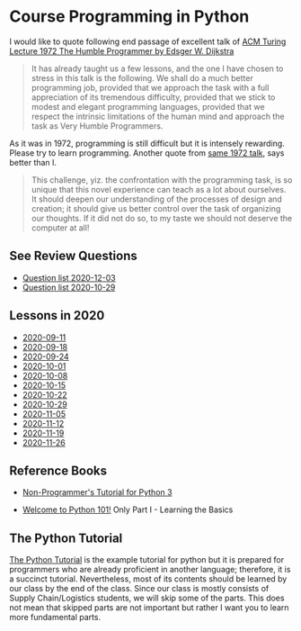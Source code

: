 # Course Programming in Python


I would like to quote following end passage of excellent talk of [ACM Turing Lecture 1972 The Humble Programmer by Edsger W. Dijkstra](https://www.cs.utexas.edu/~EWD/transcriptions/EWD03xx/EWD340.html) 


>It has already taught us a few lessons, and the one I have chosen to stress in this talk is the following. 
> We shall do a much better programming job, provided that we approach the task with a full appreciation of its tremendous difficulty, provided that we stick to modest and elegant programming languages, provided that we respect the intrinsic limitations of the human mind and approach the task as Very Humble Programmers.


As it was in 1972, programming is still difficult but it is intensely rewarding.
Please try to learn programming.
Another quote from [same 1972 talk](https://www.cs.utexas.edu/~EWD/transcriptions/EWD03xx/EWD340.html), says better than I.


> This challenge, yiz. the confrontation with the programming task, is so unique that this novel experience can teach as a lot about ourselves.
> It should deepen our understanding of the processes of design and creation; it should give us better control over the task of organizing our thoughts. 
> If it did not do so, to my taste we should not deserve the computer at all!


## See Review Questions

- [Question list 2020-12-03](course-content/questions-list.md)
- [Question list 2020-10-29](2020/homeworks/2020-10-29-Python-Review-Questions.pdf)



## Lessons in 2020

- [2020-09-11](2020/2020-09-11.md)
- [2020-09-18](2020/2020-09-18.md)
- [2020-09-24](2020/2020-09-24.md)
- [2020-10-01](2020/2020-10-01.md)
- [2020-10-08](2020/2020-10-08.md)
- [2020-10-15](2020/2020-10-15.md)
- [2020-10-22](2020/2020-10-22.md)
- [2020-10-29](2020/2020-10-29.md)
- [2020-11-05](2020/2020-11-05.md)
- [2020-11-12](2020/2020-11-12.md)
- [2020-11-19](2020/2020-11-19.md)
- [2020-11-26](2020/2020-11-26.md)


## Reference Books

- [Non-Programmer's Tutorial for Python 3](https://en.wikibooks.org/wiki/Non-Programmer%27s_Tutorial_for_Python_3)

- [Welcome to Python 101!](https://python101.pythonlibrary.org/)
	Only Part I - Learning the Basics


## The Python Tutorial

[The Python Tutorial](https://docs.python.org/3/tutorial/index.html) is the example tutorial for python but it is prepared for programmers who are already proficient in another language; therefore, it is a succinct tutorial.
Nevertheless, most of its contents should be learned by our class by the end of the class.
Since our class is mostly consists of Supply Chain/Logistics students, we will skip some of the parts.
This does not mean that skipped parts are not important but rather I want you to learn more fundamental parts.




